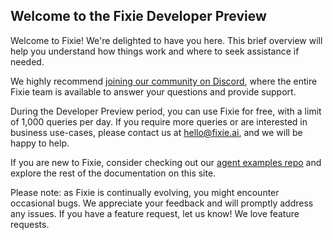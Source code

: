 ## Welcome to the Fixie Developer Preview

Welcome to Fixie! We're delighted to have you here. This brief overview will help you understand how things work and where to seek assistance if needed.

We highly recommend [joining our community on Discord](https://discord.gg/MsKAeKF8kU), where the entire Fixie team is available to answer your questions and provide support.

During the Developer Preview period, you can use Fixie for free, with a limit of 1,000 queries per day. If you require more queries or are interested in business use-cases, please contact us at hello@fixie.ai, and we will be happy to help.

If you are new to Fixie, consider checking out our [agent examples repo](https://github.com/fixie-ai/fixie-examples) and explore the rest of the documentation on this site.

Please note: as Fixie is continually evolving, you might encounter occasional bugs. We appreciate your feedback and will promptly address any issues. If you have a feature request, let us know! We love feature requests.